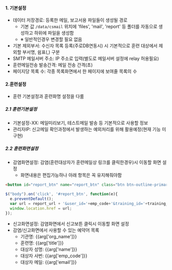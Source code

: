 #### 1. 기본설정
- 데이터 저장경로: 등록한 메일, 보고서용 파일들이 생성될 경로
    - 기본 값 `/data/csmail` 위치에 'files', 'mail', 'report' 등 폴더를 자동으로 생성하고 하위에 파일을 생성함
    - ※ 일반적인경우 변경할 필요 없음
- 기본 제외부서: 수신자 목록 등록(주로DB연동시) 시 기본적으로 훈련 대상에서 제외할 부서명, 쉼표(,) 구분
- SMTP 메일서버 주소: IP 주소로 입력(별도로 메일서버 설정에 relay 허용필요)
- 훈련메일전송 발송간격: 메일 전송 간격(초)
- 페이지당 목록 수: 각종 목록화면에서 한 페이지에 보여줄 목록의 수

#### 2.훈련설정
- 훈련 기본설정과 훈련화명 설정을 다룸
##### 2.1 훈련기본설정
- 기본설정-XX: 메일미리보기, 테스트메일 발송 등 기본적으로 사용할 정보
- 관리자IP: 신고메일 확인과정에서 발생하는 예외처리를 위해 활용예정(현재 기능 미구현)
##### 2.2 훈련화면설정
- 감염화면설정: 감염(훈련대상자가 훈련메일상 링크를 클릭한경우)시 이동할 화면 설정
    - 화면내용은 편집가능하나 아래 항목은 꼭 유지해줘야함

```html
<button id="report_btn" name="report_btn" class="btn btn-outline-primary btn-lg"><strong>악성메일신고하기</strong></button>
```

```javascript
$("body").on('click', '#report_btn', function(e){
  e.preventDefault();
  var url = report_url + '&user_id='+emp_code+'&training_id='+training_id;
  window.location.href = url;
});

```
- 신고화면설정: 감염화면에서 신고보튼 클릭시 이동할 화면 설정
- 감염/신고화면에서 사용할 수 있는 예약어 목록
    - 기관명: {{arg['org_name']}}
    - 훈련명: {{arg['title']}}
    - 대상자 성명: {{arg['name']}}
    - 대상자 사번: {{arg['emp_code']}}
    - 대상자 메일: {{arg['email']}}

